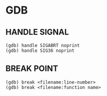 # GDB
## HANDLE SIGNAL

```text
(gdb) handle SIGABRT noprint
(gdb) handle SIG36 noprint
```

## BREAK POINT

```text
(gdb) break <filename:line-number>
(gdb) break <filename:function name>
```
